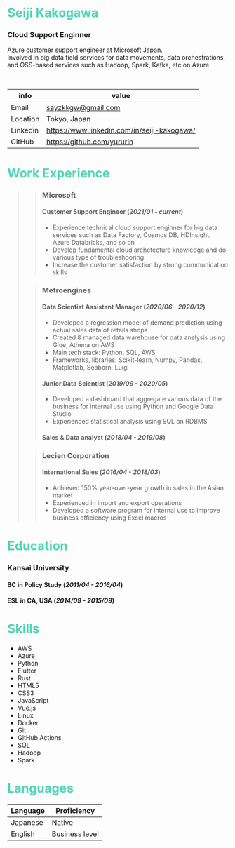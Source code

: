 # <span style="color: #51d6b3;"> Seiji Kakogawa </span>
### Cloud Support Enginner
Azure customer support engineer at Microsoft Japan. <br>
Involved in big data field services for data movements, data orchestrations, and OSS-based services such as Hadoop, Spark, Kafka, etc on Azure.

<br>

|info|value|
-----|------------------|
|Email|sayzkkgw@gmail.com|
|Location|Tokyo, Japan|
|Linkedin|https://www.linkedin.com/in/seiji-kakogawa/|
|GitHub|https://github.com/yururin|

# <span style="color: #51d6b3;">Work Experience</span>
>>### Microsoft
>> #### Customer Support Engineer (*2021/01 - current*)
>>- Experience technical cloud support enginner for big data services such as Data Factory, Cosmos DB, HDInsight, Azure Databricks, and so on
>>- Develop fundamental cloud archetecture knowledge and do various type of troubleshooring
>>- Increase the customer satisfaction by strong communication skills
>
>>### Metroengines
>>#### Data Scientist Assistant Manager (*2020/06 - 2020/12*)
>>- Developed a regression model of demand prediction using actual sales data of retails shops
>>- Created & managed data warehouse for data analysis using Glue, Athena on AWS
>>- Main tech stack: Python, SQL, AWS
>>- Frameworks, libraries: Scikit-learn, Numpy, Pandas, Matplotlab, Seaborn, Luigi
>>
>>#### Junior Data Scientist (*2019/09 - 2020/05*)
>>- Developed a dashboard that aggregate various data of the business for internal use using Python and Google Data Studio
>>- Experienced statistical analysis using SQL on RDBMS
>>
>>#### Sales & Data analyst (*2018/04 - 2019/08*)
>
>>### Lecien Corporation
>>#### International Sales (*2016/04 - 2018/03*)
>>- Achieved 150% year-over-year growth in sales in the Asian market
>>- Experienced in import and export operations
>>- Developed a software program for internal use to improve business efficiency using Excel macros

# <span style="color: #51d6b3;">Education</span>
### Kansai University
#### BC in Policy Study (*2011/04 - 2016/04*)
#### ESL in CA, USA (*2014/09 - 2015/09*)

# <span style="color: #51d6b3;">Skills</span>
- AWS
- Azure
- Python
- Flutter
- Rust
- HTML5
- CSS3
- JavaScript
- Vue.js
- Linux
- Docker
- Git
- GitHub Actions
- SQL
- Hadoop
- Spark

# <span style="color: #51d6b3;">Languages</span>

|Language|Proficiency|
|---------|-----------|
|Japanese|Native|
|English|Business level|
